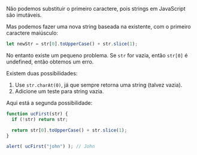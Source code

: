 Não podemos substituir o primeiro caractere, pois strings em JavaScript são imutáveis.

Mas podemos fazer uma nova string baseada na existente, com o primeiro caractere maiúsculo:

```js
let newStr = str[0].toUpperCase() + str.slice(1);
```

No entanto existe um pequeno problema. Se `str` for vazia, então `str[0]` é undefined, então obtemos um erro.

Existem duas possibilidades:

1. Use `str.charAt(0)`, já que sempre retorna uma string (talvez vazia).
2. Adicione um teste para string vazia.

Aqui está a segunda possibilidade:

```js run demo
function ucFirst(str) {
  if (!str) return str;

  return str[0].toUpperCase() + str.slice(1);
}

alert( ucFirst("john") ); // John
```

